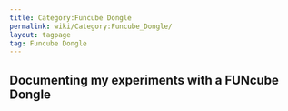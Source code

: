 ```yaml
---
title: Category:Funcube Dongle
permalink: wiki/Category:Funcube_Dongle/
layout: tagpage
tag: Funcube Dongle
---
```


Documenting my experiments with a FUNcube Dongle
------------------------------------------------
